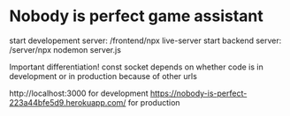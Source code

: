 # Nobody is perfect game assistant

start developement server: /frontend/npx live-server
start backend server: /server/npx nodemon server.js

Important differentiation!
const socket depends on whether code is in development or in production
because of other urls

http://localhost:3000 for development
https://nobody-is-perfect-223a44bfe5d9.herokuapp.com/ for production